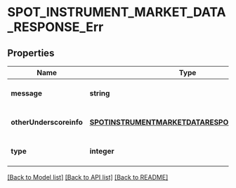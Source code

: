 # SPOT_INSTRUMENT_MARKET_DATA_RESPONSE_Err

## Properties
Name | Type | Description | Notes
------------ | ------------- | ------------- | -------------
**message** | **string** |  | [optional] [default to null]
**otherUnderscoreinfo** | [**SPOTINSTRUMENTMARKETDATARESPONSEErrOtherInfo**](SPOTINSTRUMENTMARKETDATARESPONSEErrOtherInfo.md) |  | [optional] [default to null]
**type** | **integer** |  | [optional] [default to null]

[[Back to Model list]](../README.md#documentation-for-models) [[Back to API list]](../README.md#documentation-for-api-endpoints) [[Back to README]](../README.md)


